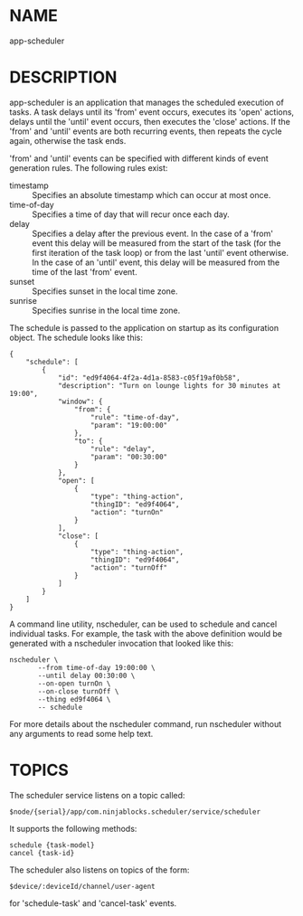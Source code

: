 NAME
====
app-scheduler

DESCRIPTION
===========
app-scheduler is an application that manages the scheduled execution of tasks. A task delays until its 'from' event occurs,
executes its 'open' actions, delays until the 'until' event occurs, then executes the 'close' actions. If the 'from'
and 'until' events are both recurring events, then repeats the cycle again, otherwise the task ends.

'from' and 'until' events can be specified with different kinds of event generation rules. The following rules exist:

<dl>
	<dt>timestamp</dt>
	<dd>Specifies an absolute timestamp which can occur at most once.</dd>
	<dt>time-of-day</dt>
	<dd>Specifies a time of day that will recur once each day.</dd>
	<dt>delay</dt>
	<dd>Specifies a delay after the previous event. In the case of a 'from' event this delay will be measured
	from the start of the task (for the first iteration of the task loop) or from the last 'until' event otherwise. In the
	case of an 'until' event, this delay will be measured from the time of the last 'from' event.</dd>
	<dt>sunset</dt>
	<dd>Specifies sunset in the local time zone.</dd>
	<dt>sunrise</dt>
	<dd>Specifies sunrise in the local time zone.</dd>
</dl>

The schedule is passed to the application on startup as its configuration object. The schedule looks like this:

	{
	    "schedule": [
	        {
	            "id": "ed9f4064-4f2a-4d1a-8583-c05f19af0b58",
	            "description": "Turn on lounge lights for 30 minutes at 19:00",
	            "window": {
	                "from": {
	                    "rule": "time-of-day",
	                    "param": "19:00:00"
	                },
	                "to": {
	                    "rule": "delay",
	                    "param": "00:30:00"
	                }
	            },
	            "open": [
	                {
	                    "type": "thing-action",
	                    "thingID": "ed9f4064",
	                    "action": "turnOn"
	                }
	            ],
	            "close": [
	                {
	                    "type": "thing-action",
	                    "thingID": "ed9f4064",
	                    "action": "turnOff"
	                }
	            ]
	        }
	    ]
	}

A command line utility, nscheduler, can be used to schedule and cancel individual tasks. For example, the task with the above definition would be generated with a nscheduler invocation that looked like this:

	nscheduler \
		   --from time-of-day 19:00:00 \
		   --until delay 00:30:00 \
		   --on-open turnOn \
		   --on-close turnOff \
		   --thing ed9f4064 \
		   -- schedule

For more details about the nscheduler command, run nscheduler without any arguments to read some help text.

TOPICS
======

The scheduler service listens on a topic called:

	$node/{serial}/app/com.ninjablocks.scheduler/service/scheduler

It supports the following methods:

	schedule {task-model}
	cancel {task-id}

The scheduler also listens on topics of the form:

	$device/:deviceId/channel/user-agent

for 'schedule-task' and 'cancel-task' events.
